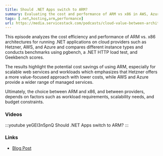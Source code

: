 ```yaml
---
title: Should .NET Apps switch to ARM?
summary: Evaluating the cost and performance of ARM vs x86 in AWS, Azure, and Hetzner
tags: [.net,hosting,arm,performance]
url: https://media.servicestack.com/podcasts/cloud-value-between-architectures.mp3   
---
```


This episode analyzes the cost efficiency and performance of ARM vs. x86 architectures for 
running .NET applications on cloud providers such as Hetzner, AWS, and Azure and compares 
different instance types and conducts benchmarks using pgbench, a .NET HTTP load test, 
and Geekbench scores. 

The results highlight the potential cost savings of using ARM, especially for scalable 
web services and workloads which emphasizes that Hetzner offers a more value-focused 
approach with lower costs, while AWS and Azure provide a wider range of managed services. 

Ultimately, the choice between ARM and x86, and between providers, depends on factors 
such as workload requirements, scalability needs, and budget constraints.

### Videos

:::youtube yeGEI3n5pnQ
Should .NET Apps switch to ARM?
:::

### Links

- [Blog Post](/posts/cloud-value-between-architectures)
